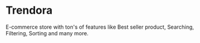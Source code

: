 # Trendora
E-commerce store with ton's of features like Best seller product, Searching, Filtering, Sorting and many more.

